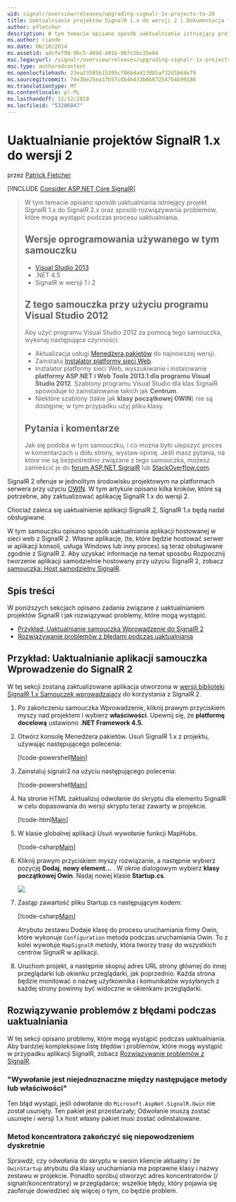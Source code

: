 ```yaml
---
uid: signalr/overview/releases/upgrading-signalr-1x-projects-to-20
title: Uaktualnianie projektów SignalR 1.x do wersji 2 | Dokumentacja firmy Microsoft
author: pfletcher
description: W tym temacie opisano sposób uaktualniania istniejący projekt SignalR 1.x do SignalR 2.x oraz sposób rozwiązywania problemów, które mogą wystąpić podczas procesu uaktualniania...
ms.author: riande
ms.date: 06/10/2014
ms.assetid: adcfef99-9bc5-489d-a91b-9b7c2bc35e04
msc.legacyurl: /signalr/overview/releases/upgrading-signalr-1x-projects-to-20
msc.type: authoredcontent
ms.openlocfilehash: 23ea23585b15395cf86bdad13885af32d1b64e79
ms.sourcegitcommit: 74e3be25ea37b5fc8b4b433b0b872547b4b99186
ms.translationtype: MT
ms.contentlocale: pl-PL
ms.lasthandoff: 12/12/2018
ms.locfileid: "53286847"
---
```

<a name="upgrading-signalr-1x-projects-to-version-2"></a>Uaktualnianie projektów SignalR 1.x do wersji 2
====================
przez [Patrick Fletcher](https://github.com/pfletcher)

[!INCLUDE [Consider ASP.NET Core SignalR](~/includes/signalr/signalr-version-disambiguation.md)]

> W tym temacie opisano sposób uaktualniania istniejący projekt SignalR 1.x do SignalR 2.x oraz sposób rozwiązywania problemów, które mogą wystąpić podczas procesu uaktualniania.
>
> ## <a name="software-versions-used-in-the-tutorial"></a>Wersje oprogramowania używanego w tym samouczku
>
>
> - [Visual Studio 2013](https://my.visualstudio.com/Downloads?q=visual%20studio%202013)
> - .NET 4.5
> - SignalR w wersji 1 i 2
>
>
>
> ## <a name="using-visual-studio-2012-with-this-tutorial"></a>Z tego samouczka przy użyciu programu Visual Studio 2012
>
>
> Aby użyć programu Visual Studio 2012 za pomocą tego samouczka, wykonaj następujące czynności:
>
> - Aktualizacja usługi [Menedżera pakietów](http://docs.nuget.org/docs/start-here/installing-nuget) do najnowszej wersji.
> - Zainstaluj [Instalator platformy sieci Web](https://www.microsoft.com/web/downloads/platform.aspx).
> - Instalator platformy sieci Web, wyszukiwanie i instalowanie **platformy ASP.NET i Web Tools 2013.1 dla programu Visual Studio 2012**. Szablony programu Visual Studio dla klas SignalR spowoduje to zainstalowanie takich jak **Centrum**.
> - Niektóre szablony (takie jak **klasy początkowej OWIN**) nie są dostępne; w tym przypadku użyj pliku klasy.
>
>
> ## <a name="questions-and-comments"></a>Pytania i komentarze
>
> Jak się podoba w tym samouczku, i co można było ulepszyć proces w komentarzach u dołu strony, wystaw opinię. Jeśli masz pytania, na które nie są bezpośrednio związane z tego samouczka, możesz zamieścić je do [forum ASP.NET SignalR](https://forums.asp.net/1254.aspx/1?ASP+NET+SignalR) lub [StackOverflow.com](http://stackoverflow.com/).


SignalR 2 oferuje w jednolitym środowisku projektowym na platformach serwera przy użyciu [OWIN](http://owin.org). W tym artykule opisano kilka kroków, które są potrzebne, aby zaktualizować aplikację SignalR 1.x do wersji 2.

Chociaż zaleca się uaktualnienie aplikacji SignalR 2, SignalR 1.x będą nadal obsługiwane.

W tym samouczku opisano sposób uaktualniania aplikacji hostowanej w sieci web z SignalR 2. Własne aplikacje, (te, które będzie hostować serwer w aplikacji konsoli, usługa Windows lub inny proces) są teraz obsługiwane zgodnie z SignalR 2. Aby uzyskać informacje na temat sposobu Rozpocznij tworzenie aplikacji samodzielnie hostowany przy użyciu SignalR 2, zobacz [samouczka: Host samodzielny SignalR](../deployment/tutorial-signalr-self-host.md).

## <a name="contents"></a>Spis treści

W poniższych sekcjach opisano zadania związane z uaktualnianiem projektów SignalR i jak rozwiązywać problemy, które mogą wystąpić.

- [Przykład: Uaktualnianie samouczka Wprowadzenie do SignalR 2](#example)
- [Rozwiązywanie problemów z błędami podczas uaktualniania](#troubleshooting)

<a id="example"></a>

## <a name="example-upgrading-the-getting-started-tutorial-application-to-signalr-2"></a>Przykład: Uaktualnianie aplikacji samouczka Wprowadzenie do SignalR 2

W tej sekcji zostaną zaktualizowane aplikacja utworzona w [wersji biblioteki SignalR 1.x Samouczek wprowadzający](../older-versions/index.md) do korzystania z SignalR 2.

1. Po zakończeniu samouczka Wprowadzenie, kliknij prawym przyciskiem myszy nad projektem i wybierz **właściwości**. Upewnij się, że **platformę docelową** ustawiono **.NET Framework 4.5.**
2. Otwórz konsolę Menedżera pakietów. Usuń SignalR 1.x z projektu, używając następującego polecenia:

    [!code-powershell[Main](upgrading-signalr-1x-projects-to-20/samples/sample1.ps1)]
3. Zainstaluj signalr2 na użyciu następującego polecenia:

    [!code-powershell[Main](upgrading-signalr-1x-projects-to-20/samples/sample2.ps1)]
4. Na stronie HTML zaktualizuj odwołanie do skryptu dla elementu SignalR w celu dopasowania do wersji skryptu teraz zawarty w projekcie.

    [!code-html[Main](upgrading-signalr-1x-projects-to-20/samples/sample3.html)]
5. W klasie globalnej aplikacji Usuń wywołanie funkcji MapHubs.

    [!code-csharp[Main](upgrading-signalr-1x-projects-to-20/samples/sample4.cs)]
6. Kliknij prawym przyciskiem myszy rozwiązanie, a następnie wybierz pozycję **Dodaj**, **nowy element...** . W oknie dialogowym wybierz **klasy początkowej Owin**. Nadaj nowej klasie **Startup.cs**.

    ![](upgrading-signalr-1x-projects-to-20/_static/image1.png)
7. Zastąp zawartość pliku Startup.cs następującym kodem:

    [!code-csharp[Main](upgrading-signalr-1x-projects-to-20/samples/sample5.cs)]

    Atrybutu zestawu Dodaje klasę do procesu uruchamiania firmy Owin, które wykonuje `Configuration` metoda podczas uruchamiania Owin. To z kolei wywołuje `MapSignalR` metody, która tworzy trasy do wszystkich centrów SignalR w aplikacji.
8. Uruchom projekt, a następnie skopiuj adres URL strony głównej do innej przeglądarki lub okienku przeglądarki, jak poprzednio. Każda strona będzie monitować o nazwę użytkownika i komunikatów wysyłanych z każdej strony powinny być widoczne w okienkami przeglądarki.

<a id="troubleshooting"></a>

## <a name="troubleshooting-errors-encountered-during-upgrading"></a>Rozwiązywanie problemów z błędami podczas uaktualniania

W tej sekcji opisano problemy, które mogą wystąpić podczas uaktualniania. Aby bardziej kompleksowe listę błędów i problemów, które mogą wystąpić w przypadku aplikacji SignalR, zobacz [Rozwiązywanie problemów z SignalR](../testing-and-debugging/troubleshooting.md).

### <a name="the-call-is-ambiguous-between-the-following-methods-or-properties"></a>"Wywołanie jest niejednoznaczne między następujące metody lub właściwości"

Ten błąd wystąpi, jeśli odwołanie do `Microsoft.AspNet.SignalR.Owin` nie został usunięty. Ten pakiet jest przestarzały; Odwołanie muszą zostać usunięte i wersji 1.x host własny pakiet musi zostać odinstalowane.

### <a name="hub-methods-fail-silently"></a>Metod koncentratora zakończyć się niepowodzeniem dyskretnie

Sprawdź, czy odwołania do skryptu w swoim kliencie aktualny i że `OwinStartup` atrybutu dla klasy uruchamiania ma poprawne klasy i nazwy zestawu w projekcie. Ponadto spróbuj otworzyć adres koncentratorów (/ signalr/koncentratory) w przeglądarce; wszelkie błędy, który pojawia się zaoferuje dowiedzieć się więcej o tym, co będzie problem.
